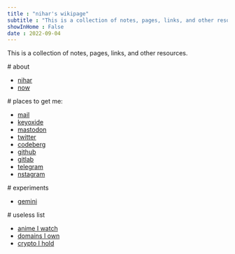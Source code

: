 ```yaml
---
title : "nihar's wikipage"
subtitle : "This is a collection of notes, pages, links, and other resources."
showInHome : False
date : 2022-09-04
---
```



This is a collection of notes, pages, links, and other resources.

\# about

* [nihar](/nihar)
* [now](/now)

\# places to get me:

* [mail](mailto:hi@nihars.com)
* [keyoxide](https://keyoxide.org/hkp/63F683DF74B36775429B2F0EC9CF021EB359F260)
* [mastodon](https://fosstodon.org/@nihar)
* [twitter](https://twitter.com/dontasknihar)
* [codeberg](https://codeberg.org/niharokz)
* [github](https://github.com/niharokz)
* [gitlab](https://gitlab.com/niharokz)
* [telegram](https://telegram.me/niharokz)
* [nstagram](https://instagram.com/dontasknihar)

\# experiments

* [gemini](https://portal.mozz.us/gemini/nih.ar)

\# useless list

* [anime I watch](/anime)
* [domains I own](/domain)
* [crypto I hold](/crypto)
